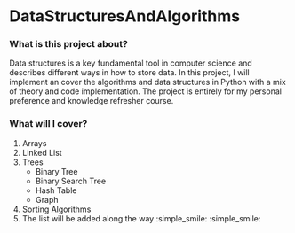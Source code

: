 # DataStructuresAndAlgorithms

### What is this project about?
Data structures is a key fundamental tool in computer science and describes different ways in how to store data. In this project, I will implement an cover the algorithms and data structures in Python with a mix of theory and code implementation.
The project is entirely for my personal preference and knowledge refresher course. 

### What will I cover?

1. Arrays
2. Linked List
3. Trees
    * Binary Tree
    * Binary Search Tree
    * Hash Table
    * Graph
4. Sorting Algorithms 
5. The list will be added along the way  :simple_smile:   :simple_smile:
